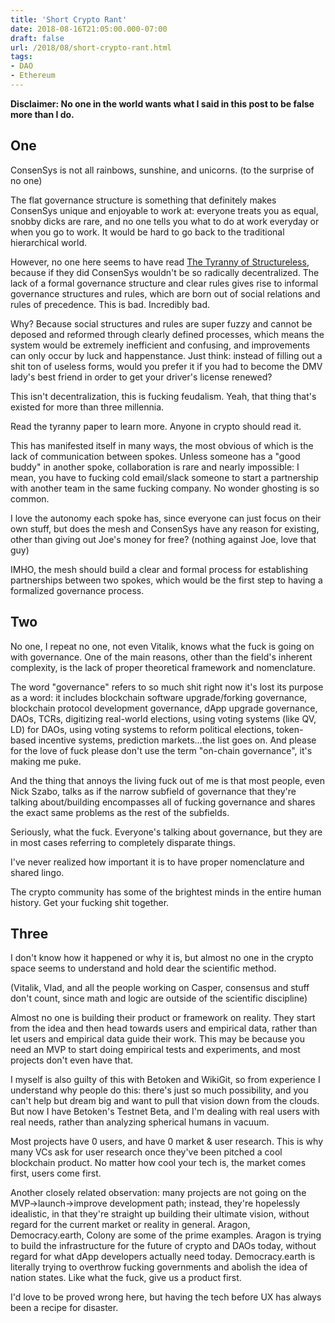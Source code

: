 ```yaml
---
title: 'Short Crypto Rant'
date: 2018-08-16T21:05:00.000-07:00
draft: false
url: /2018/08/short-crypto-rant.html
tags: 
- DAO
- Ethereum
---
```


**Disclaimer: No one in the world wants what I said in this post to be false more than I do.**  
  

One 
----

ConsenSys is not all rainbows, sunshine, and unicorns. (to the surprise of no one)  
  
The flat governance structure is something that definitely makes ConsenSys unique and enjoyable to work at: everyone treats you as equal, snobby dicks are rare, and no one tells you what to do at work everyday or when you go to work. It would be hard to go back to the traditional hierarchical world.  
  
However, no one here seems to have read [The Tyranny of Structureless](https://www.jofreeman.com/joreen/tyranny.htm), because if they did ConsenSys wouldn't be so radically decentralized. The lack of a formal governance structure and clear rules gives rise to informal governance structures and rules, which are born out of social relations and rules of precedence. This is bad. Incredibly bad.  
  
Why? Because social structures and rules are super fuzzy and cannot be deposed and reformed through clearly defined processes, which means the system would be extremely inefficient and confusing, and improvements can only occur by luck and happenstance. Just think: instead of filling out a shit ton of useless forms, would you prefer it if you had to become the DMV lady's best friend in order to get your driver's license renewed?  
  
This isn't decentralization, this is fucking feudalism. Yeah, that thing that's existed for more than three millennia.  
  
Read the tyranny paper to learn more. Anyone in crypto should read it.  
  
This has manifested itself in many ways, the most obvious of which is the lack of communication between spokes. Unless someone has a "good buddy" in another spoke, collaboration is rare and nearly impossible: I mean, you have to fucking cold email/slack someone to start a partnership with another team in the same fucking company. No wonder ghosting is so common.  
  
I love the autonomy each spoke has, since everyone can just focus on their own stuff, but does the mesh and ConsenSys have any reason for existing, other than giving out Joe's money for free? (nothing against Joe, love that guy)  
  
IMHO, the mesh should build a clear and formal process for establishing partnerships between two spokes, which would be the first step to having a formalized governance process.  
  

Two
---

No one, I repeat no one, not even Vitalik, knows what the fuck is going on with governance. One of the main reasons, other than the field's inherent complexity, is the lack of proper theoretical framework and nomenclature.  
  
The word "governance" refers to so much shit right now it's lost its purpose as a word: it includes blockchain software upgrade/forking governance, blockchain protocol development governance, dApp upgrade governance, DAOs, TCRs, digitizing real-world elections, using voting systems (like QV, LD) for DAOs, using voting systems to reform political elections, token-based incentive systems, prediction markets...the list goes on. And please for the love of fuck please don't use the term "on-chain governance", it's making me puke.  
  
And the thing that annoys the living fuck out of me is that most people, even Nick Szabo, talks as if the narrow subfield of governance that they're talking about/building encompasses all of fucking governance and shares the exact same problems as the rest of the subfields.  
  
Seriously, what the fuck. Everyone's talking about governance, but they are in most cases referring to completely disparate things.  
  
I've never realized how important it is to have proper nomenclature and shared lingo.  
  
The crypto community has some of the brightest minds in the entire human history. Get your fucking shit together.  
  

Three
-----

I don't know how it happened or why it is, but almost no one in the crypto space seems to understand and hold dear the scientific method.  
  
(Vitalik, Vlad, and all the people working on Casper, consensus and stuff don't count, since math and logic are outside of the scientific discipline)  
  
Almost no one is building their product or framework on reality. They start from the idea and then head towards users and empirical data, rather than let users and empirical data guide their work. This may be because you need an MVP to start doing empirical tests and experiments, and most projects don't even have that.  
  
I myself is also guilty of this with Betoken and WikiGit, so from experience I understand why people do this: there's just so much possibility, and you can't help but dream big and want to pull that vision down from the clouds. But now I have Betoken's Testnet Beta, and I'm dealing with real users with real needs, rather than analyzing spherical humans in vacuum.  
  
Most projects have 0 users, and have 0 market & user research. This is why many VCs ask for user research once they've been pitched a cool blockchain product. No matter how cool your tech is, the market comes first, users come first.  
  
Another closely related observation: many projects are not going on the MVP->launch->improve development path; instead, they're hopelessly idealistic, in that they're straight up building their ultimate vision, without regard for the current market or reality in general. Aragon, Democracy.earth, Colony are some of the prime examples. Aragon is trying to build the infrastructure for the future of crypto and DAOs today, without regard for what dApp developers actually need today. Democracy.earth is literally trying to overthrow fucking governments and abolish the idea of nation states. Like what the fuck, give us a product first.  
  
I'd love to be proved wrong here, but having the tech before UX has always been a recipe for disaster.